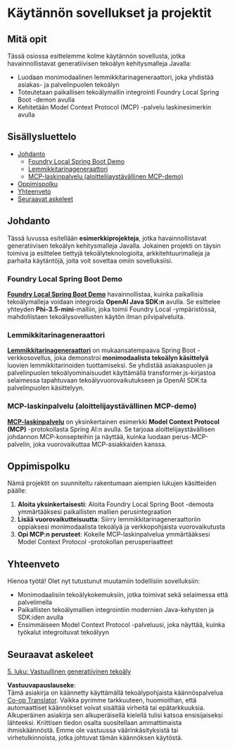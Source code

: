 <!--
CO_OP_TRANSLATOR_METADATA:
{
  "original_hash": "14c0a61ecc1cd2012a9c129236dfdf71",
  "translation_date": "2025-07-29T15:44:21+00:00",
  "source_file": "04-PracticalSamples/README.md",
  "language_code": "fi"
}
-->
# Käytännön sovellukset ja projektit

## Mitä opit
Tässä osiossa esittelemme kolme käytännön sovellusta, jotka havainnollistavat generatiivisen tekoälyn kehitysmalleja Javalla:
- Luodaan monimodaalinen lemmikkitarinageneraattori, joka yhdistää asiakas- ja palvelinpuolen tekoälyn
- Toteutetaan paikallisen tekoälymallin integrointi Foundry Local Spring Boot -demon avulla
- Kehitetään Model Context Protocol (MCP) -palvelu laskinesimerkin avulla

## Sisällysluettelo

- [Johdanto](../../../04-PracticalSamples)
  - [Foundry Local Spring Boot Demo](../../../04-PracticalSamples)
  - [Lemmikkitarinageneraattori](../../../04-PracticalSamples)
  - [MCP-laskinpalvelu (aloittelijaystävällinen MCP-demo)](../../../04-PracticalSamples)
- [Oppimispolku](../../../04-PracticalSamples)
- [Yhteenveto](../../../04-PracticalSamples)
- [Seuraavat askeleet](../../../04-PracticalSamples)

## Johdanto

Tässä luvussa esitellään **esimerkkiprojekteja**, jotka havainnollistavat generatiivisen tekoälyn kehitysmalleja Javalla. Jokainen projekti on täysin toimiva ja esittelee tiettyjä tekoälyteknologioita, arkkitehtuurimalleja ja parhaita käytäntöjä, joita voit soveltaa omiin sovelluksiisi.

### Foundry Local Spring Boot Demo

**[Foundry Local Spring Boot Demo](foundrylocal/README.md)** havainnollistaa, kuinka paikallisia tekoälymalleja voidaan integroida **OpenAI Java SDK:n** avulla. Se esittelee yhteyden **Phi-3.5-mini**-malliin, joka toimii Foundry Local -ympäristössä, mahdollistaen tekoälysovellusten käytön ilman pilvipalveluita.

### Lemmikkitarinageneraattori

**[Lemmikkitarinageneraattori](petstory/README.md)** on mukaansatempaava Spring Boot -verkkosovellus, joka demonstroi **monimodaalista tekoälyn käsittelyä** luovien lemmikkitarinoiden tuottamiseksi. Se yhdistää asiakaspuolen ja palvelinpuolen tekoälyominaisuudet käyttämällä transformer.js-kirjastoa selaimessa tapahtuvaan tekoälyvuorovaikutukseen ja OpenAI SDK:ta palvelinpuolen käsittelyyn.

### MCP-laskinpalvelu (aloittelijaystävällinen MCP-demo)

**[MCP-laskinpalvelu](calculator/README.md)** on yksinkertainen esimerkki **Model Context Protocol (MCP)** -protokollasta Spring AI:n avulla. Se tarjoaa aloittelijaystävällisen johdannon MCP-konsepteihin ja näyttää, kuinka luodaan perus-MCP-palvelin, joka vuorovaikuttaa MCP-asiakkaiden kanssa.

## Oppimispolku

Nämä projektit on suunniteltu rakentumaan aiempien lukujen käsitteiden päälle:

1. **Aloita yksinkertaisesti**: Aloita Foundry Local Spring Boot -demosta ymmärtääksesi paikallisten mallien perusintegraation
2. **Lisää vuorovaikutteisuutta**: Siirry lemmikkitarinageneraattoriin oppiaksesi monimodaalista tekoälyä ja verkkopohjaista vuorovaikutusta
3. **Opi MCP:n perusteet**: Kokeile MCP-laskinpalvelua ymmärtääksesi Model Context Protocol -protokollan perusperiaatteet

## Yhteenveto

Hienoa työtä! Olet nyt tutustunut muutamiin todellisiin sovelluksiin:

- Monimodaalisiin tekoälykokemuksiin, jotka toimivat sekä selaimessa että palvelimella
- Paikallisten tekoälymallien integrointiin modernien Java-kehysten ja SDK:iden avulla
- Ensimmäiseen Model Context Protocol -palveluusi, joka näyttää, kuinka työkalut integroituvat tekoälyyn

## Seuraavat askeleet

[5. luku: Vastuullinen generatiivinen tekoäly](../05-ResponsibleGenAI/README.md)

**Vastuuvapauslauseke**:  
Tämä asiakirja on käännetty käyttämällä tekoälypohjaista käännöspalvelua [Co-op Translator](https://github.com/Azure/co-op-translator). Vaikka pyrimme tarkkuuteen, huomioithan, että automaattiset käännökset voivat sisältää virheitä tai epätarkkuuksia. Alkuperäinen asiakirja sen alkuperäisellä kielellä tulisi katsoa ensisijaiseksi lähteeksi. Kriittisen tiedon osalta suositellaan ammattimaista ihmiskäännöstä. Emme ole vastuussa väärinkäsityksistä tai virhetulkinnoista, jotka johtuvat tämän käännöksen käytöstä.
